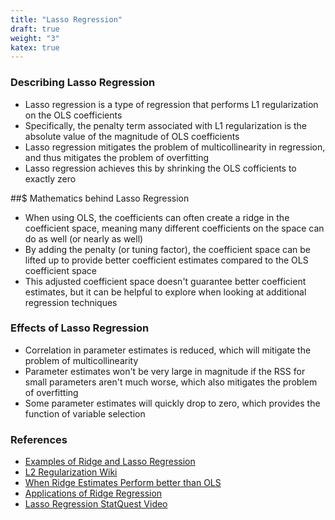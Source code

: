 ```yaml
---
title: "Lasso Regression"
draft: true
weight: "3"
katex: true
---
```


### Describing Lasso Regression
- Lasso regression is a type of regression that performs L1 regularization on the OLS coefficients
- Specifically, the penalty term associated with L1 regularization is the absolute value of the magnitude of OLS coefficients
- Lasso regression mitigates the problem of multicollinearity in regression, and thus mitigates the problem of overfitting
- Lasso regression achieves this by shrinking the OLS cofficients to exactly zero

##$ Mathematics behind Lasso Regression
- When using OLS, the coefficients can often create a ridge in the coefficient space, meaning many different coefficients on the space can do as well (or nearly as well)
- By adding the penalty (or tuning factor), the coefficient space can be lifted up to provide better coefficient estimates compared to the OLS coefficient space
- This adjusted coefficient space doesn't guarantee better coefficient estimates, but it can be helpful to explore when looking at additional regression techniques

### Effects of Lasso Regression
- Correlation in parameter estimates is reduced, which will mitigate the problem of multicollinearity
- Parameter estimates won't be very large in magnitude if the RSS for small parameters aren't much worse, which also mitigates the problem of overfitting
- Some parameter estimates will quickly drop to zero, which provides the function of variable selection

### References
- [Examples of Ridge and Lasso Regression](https://www.analyticsvidhya.com/blog/2016/01/complete-tutorial-ridge-lasso-regression-python/)
- [L2 Regularization Wiki](https://en.wikipedia.org/wiki/Tikhonov_regularization)
- [When Ridge Estimates Perform better than OLS](https://stats.stackexchange.com/questions/118712/why-does-ridge-estimate-become-better-than-ols-by-adding-a-constant-to-the-diago/119708)
- [Applications of Ridge Regression](https://medium.com/@rrfd/what-is-ridge-regression-applications-in-python-6ed3acbb2aaf)
- [Lasso Regression StatQuest Video](https://www.youtube.com/watch?v=NGf0voTMlcs)
